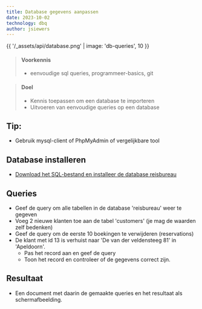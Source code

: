 ```yaml
---
title: Database gegevens aanpassen
date: 2023-10-02
technology: dbq
author: jsiewers
---
```


{{ '/_assets/api/database.png' | image: 'db-queries', 10 }}

> #### Voorkennis
> * eenvoudige sql queries, programmeer-basics, git

> #### Doel
> * Kennis toepassen om een database te importeren
> * Uitvoeren van eenvoudige queries op een database

## Tip:
* Gebruik mysql-client of PhpMyAdmin of vergelijkbare tool
## Database installeren
* [Download het SQL-bestand en installeer de database reisbureau](https://static.edutorial.nl/projecten/reisbureau_001.sql)

## Queries
* Geef de query om alle tabellen in de database 'reisbureau' weer te gegeven
* Voeg 2 nieuwe klanten toe aan de tabel 'customers' (je mag de waarden zelf bedenken)
* Geef de query om de eerste 10 boekingen te verwijderen (reservations)
* De klant met id 13 is verhuist naar 'De van der veldensteeg 81' in 'Apeldoorn'. 
    * Pas het record aan en geef de query 
    * Toon het record en controleer of de gegevens correct zijn.


## Resultaat
* Een document met daarin de gemaakte queries en het resultaat als schermafbeelding.